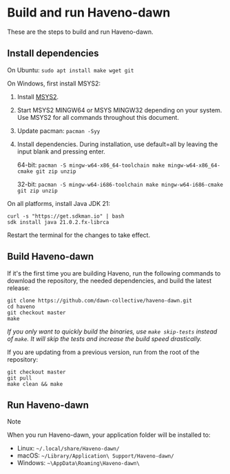 # Build and run Haveno-dawn

These are the steps to build and run Haveno-dawn.

## Install dependencies

On Ubuntu: `sudo apt install make wget git`

On Windows, first install MSYS2:
  1. Install [MSYS2](https://www.msys2.org/).
  2. Start MSYS2 MINGW64 or MSYS MINGW32 depending on your system. Use MSYS2 for all commands throughout this document.
  4. Update pacman: `pacman -Syy`
  5. Install dependencies. During installation, use default=all by leaving the input blank and pressing enter.

      64-bit: `pacman -S mingw-w64-x86_64-toolchain make mingw-w64-x86_64-cmake git zip unzip`

      32-bit: `pacman -S mingw-w64-i686-toolchain make mingw-w64-i686-cmake git zip unzip`

On all platforms, install Java JDK 21:

```
curl -s "https://get.sdkman.io" | bash
sdk install java 21.0.2.fx-librca
```

Restart the terminal for the changes to take effect.

## Build Haveno-dawn

If it's the first time you are building Haveno, run the following commands to download the repository, the needed dependencies, and build the latest release:

```
git clone https://github.com/dawn-collective/haveno-dawn.git
cd haveno
git checkout master
make
```

*If you only want to quickly build the binaries, use `make skip-tests` instead of `make`. It will skip the tests and increase the build speed drastically.*

If you are updating from a previous version, run from the root of the repository:

```
git checkout master
git pull
make clean && make
```

## Run Haveno-dawn

> [!note]
> When you run Haveno-dawn, your application folder will be installed to:
> * Linux: `~/.local/share/Haveno-dawn/`
> * macOS: `~/Library/Application\ Support/Haveno-dawn/`
> * Windows: `~\AppData\Roaming\Haveno-dawn\`
